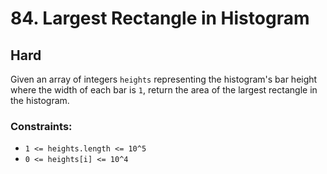 # 84. Largest Rectangle in Histogram

## Hard

Given an array of integers `heights` representing the histogram's bar height where the width of each bar is `1`, return
the area of the largest rectangle in the histogram.

### Constraints:

- `1 <= heights.length <= 10^5`
- `0 <= heights[i] <= 10^4`
